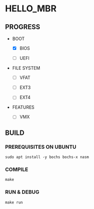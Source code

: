 
# HELLO_MBR

## PROGRESS

- BOOT

  - [x] BIOS

  - [ ] UEFI

- FILE SYSTEM

  - [ ] VFAT
  
  - [ ] EXT3 
  
  - [ ] EXT4

- FEATURES

  - [ ] VMX

## BUILD

### PREREQUISITES ON UBUNTU

```shell
sudo apt install -y bochs bochs-x nasm
```

### COMPILE

```shell
make
```

### RUN & DEBUG

```shell
make run
```
